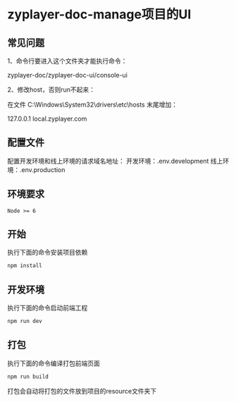 # zyplayer-doc-manage项目的UI

## 常见问题

1、命令行要进入这个文件夹才能执行命令：

zyplayer-doc/zyplayer-doc-ui/console-ui

2、修改host，否则run不起来：

在文件 C:\Windows\System32\drivers\etc\hosts 末尾增加：

127.0.0.1 local.zyplayer.com

## 配置文件

配置开发环境和线上环境的请求域名地址：
开发环境：.env.development
线上环境：.env.production

## 环境要求

`Node >= 6`

## 开始
执行下面的命令安装项目依赖
``` bash
npm install
```

## 开发环境
执行下面的命令启动前端工程
``` bash
npm run dev
```

## 打包
执行下面的命令编译打包前端页面
``` bash
npm run build
```
打包会自动将打包的文件放到项目的resource文件夹下
